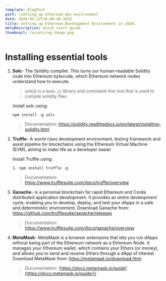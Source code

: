 ```yaml
---
template: BlogPost
path: /setting-up-ethereum-dev-environment
date: 2020-05-22T18:48:49.263Z
title: Setting up Ethereum Development Environment in 2020.
metaDescription: Quick start guide
thumbnail: /assets/og-image.png
---
```

<!--StartFragment-->

# Installing essential tools

1. **Solc**- The Solidity compiler. This turns our human-readable Solidity code into Ethereum bytecode, which Ethereum network nodes understand how to execute.

   > solcjs is a `Node.js` library and command-line tool that is used to compile solidity files.

    Install solc using: 

   ```shell
   npm install -g solc
   ```

   > Documentation: <https://solidity.readthedocs.io/en/latest/installing-solidity.html>
2. **Truffle**- A world class development environment, testing framework and asset pipeline for blockchains using the Ethereum Virtual Machine (EVM), aiming to make life as a developer easier 

   Install Truffle using: 

   ```shell
   1. npm install truffle -g
   ```

   > Documentation: <https://www.trufflesuite.com/docs/truffle/overview>
3. **Ganache**- is a personal blockchain for rapid Ethereum and Corda distributed application development. It provides an entire development cycle; enabling you to develop, deploy, and test your dApps in a safe and deterministic environment. Download Ganache from: <https://github.com/trufflesuite/ganache/releases>

   > *Documentation*: <https://www.trufflesuite.com/docs/ganache/overview> 
4. **MetaMask**-  MetaMask  is a browser extensions that lets you run dApps without being part of the Ethereum network as a Ethereum Node. It manages your Ethereum wallet, which contains your Ethers (or money), and allows you to send and receive Ethers through a dApp of interest. Download MetaMask from: <https://metamask.io/download.html>

   > *Documentation*: [https://docs.metamask.io/guide](https://docs.metamask.io/guide/)/
